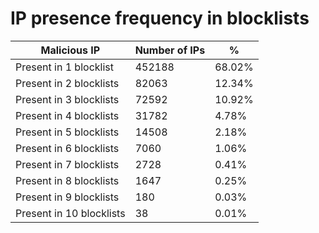 # IP presence frequency in blocklists
| Malicious IP | Number of IPs | % |
|----|----|----|
| Present in 1 blocklist | 452188 | 68.02% |
| Present in 2 blocklists | 82063 | 12.34% |
| Present in 3 blocklists | 72592 | 10.92% |
| Present in 4 blocklists | 31782 | 4.78% |
| Present in 5 blocklists | 14508 | 2.18% |
| Present in 6 blocklists | 7060 | 1.06% |
| Present in 7 blocklists | 2728 | 0.41% |
| Present in 8 blocklists | 1647 | 0.25% |
| Present in 9 blocklists | 180 | 0.03% |
| Present in 10 blocklists | 38 | 0.01% |
